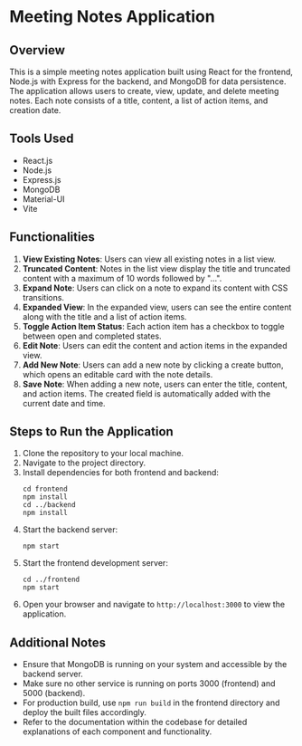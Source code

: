 # Meeting Notes Application

## Overview
This is a simple meeting notes application built using React for the frontend, Node.js with Express for the backend, and MongoDB for data persistence. The application allows users to create, view, update, and delete meeting notes. Each note consists of a title, content, a list of action items, and creation date.

## Tools Used
- React.js
- Node.js
- Express.js
- MongoDB
- Material-UI
- Vite

## Functionalities
1. **View Existing Notes**: Users can view all existing notes in a list view.
2. **Truncated Content**: Notes in the list view display the title and truncated content with a maximum of 10 words followed by "...".
3. **Expand Note**: Users can click on a note to expand its content with CSS transitions.
4. **Expanded View**: In the expanded view, users can see the entire content along with the title and a list of action items.
5. **Toggle Action Item Status**: Each action item has a checkbox to toggle between open and completed states.
6. **Edit Note**: Users can edit the content and action items in the expanded view.
7. **Add New Note**: Users can add a new note by clicking a create button, which opens an editable card with the note details.
8. **Save Note**: When adding a new note, users can enter the title, content, and action items. The created field is automatically added with the current date and time.

## Steps to Run the Application
1. Clone the repository to your local machine.
2. Navigate to the project directory.
3. Install dependencies for both frontend and backend:
    ```
    cd frontend
    npm install
    cd ../backend
    npm install
    ```
4. Start the backend server:
    ```
    npm start
    ```
5. Start the frontend development server:
    ```
    cd ../frontend
    npm start
    ```
6. Open your browser and navigate to `http://localhost:3000` to view the application.

## Additional Notes
- Ensure that MongoDB is running on your system and accessible by the backend server.
- Make sure no other service is running on ports 3000 (frontend) and 5000 (backend).
- For production build, use `npm run build` in the frontend directory and deploy the built files accordingly.
- Refer to the documentation within the codebase for detailed explanations of each component and functionality.
